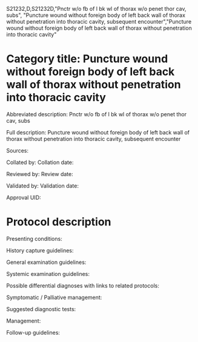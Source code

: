 S21232,D,S21232D,"Pnctr w/o fb of l bk wl of thorax w/o penet thor cav, subs", "Puncture wound without foreign body of left back wall of thorax without penetration into thoracic cavity, subsequent encounter","Puncture wound without foreign body of left back wall of thorax without penetration into thoracic cavity"
# Category title: Puncture wound without foreign body of left back wall of thorax without penetration into thoracic cavity

Abbreviated description: Pnctr w/o fb of l bk wl of thorax w/o penet thor cav, subs

Full description: Puncture wound without foreign body of left back wall of thorax without penetration into thoracic cavity, subsequent encounter

Sources:

Collated by:
Collation date:

Reviewed by:
Review date:

Validated by:
Validation date:

Approval UID:

# Protocol description

Presenting conditions:

History capture guidelines:

General examination guidelines:

Systemic examination guidelines:

Possible differential diagnoses with links to related protocols:

Symptomatic / Palliative management:

Suggested diagnostic tests:

Management:

Follow-up guidelines:
